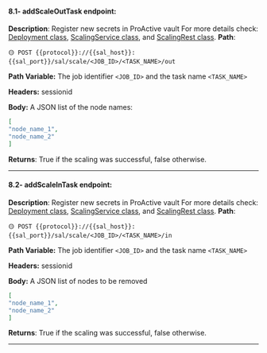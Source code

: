 #### 8.1- addScaleOutTask endpoint:

**Description**: Register new secrets in ProActive vault
For more details check: [Deployment class](https://github.com/ow2-proactive/scheduling-abstraction-layer/blob/master/sal-common/src/main/java/org/ow2/proactive/sal/model/Deployment.java), [ScalingService class](https://github.com/ow2-proactive/scheduling-abstraction-layer/blob/master/sal-service/src/main/java/org/ow2/proactive/sal/service/service/ScalingService.java), and [ScalingRest class](https://github.com/ow2-proactive/scheduling-abstraction-layer/blob/master/sal-service/src/main/java/org/ow2/proactive/sal/service/rest/ScalingRest.java).
**Path**:

```
🟡 POST {{protocol}}://{{sal_host}}:{{sal_port}}/sal/scale/<JOB_ID>/<TASK_NAME>/out
```

**Path Variable:** The job identifier `<JOB_ID>` and the task name  `<TASK_NAME>`

**Headers:** sessionid

**Body:**
A JSON list of the node names:
```json
[
"node_name_1",
"node_name_2"
]

```

**Returns**: True if the scaling was successful, false otherwise.

* * *

#### 8.2- addScaleInTask endpoint:

**Description**: Register new secrets in ProActive vault
For more details check: [Deployment class](https://github.com/ow2-proactive/scheduling-abstraction-layer/blob/master/sal-common/src/main/java/org/ow2/proactive/sal/model/Deployment.java), [ScalingService class](https://github.com/ow2-proactive/scheduling-abstraction-layer/blob/master/sal-service/src/main/java/org/ow2/proactive/sal/service/service/ScalingService.java), and [ScalingRest class](https://github.com/ow2-proactive/scheduling-abstraction-layer/blob/master/sal-service/src/main/java/org/ow2/proactive/sal/service/rest/ScalingRest.java).
**Path**:

```
🟡 POST {{protocol}}://{{sal_host}}:{{sal_port}}/sal/scale/<JOB_ID>/<TASK_NAME>/in
```

**Path Variable:** The job identifier `<JOB_ID>` and the task name  `<TASK_NAME>`

**Headers:** sessionid

**Body:**
A JSON list of nodes to be removed
```json
[
"node_name_1",
"node_name_2"
]

```

**Returns**: True if the scaling was successful, false otherwise.

* * *
